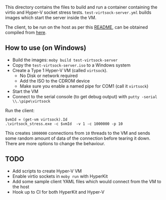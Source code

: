 This directory contains the files to build and run a container containing the
virtio and Hyper-V socket stress tests. `test-virtsock-server.yml` builds images which start the server inside the VM.

The client, to be run on the host as per this [README](https://github.com/rneugeba/virtsock/blob/master/examples/README.md), can be obtained compiled from [here](https://github.com/rneugeba/virtsock).

## How to use (on Windows)

- Build the images: `moby build test-virtsock-server`
- Copy the `test-virtsock-server.iso` to a Windows system
- Create a Type 1 Hyper-V VM (called `virtsock`).
  - No Disk or network required
  - Add the ISO to the CDROM device
  - Make sure you enable a named pipe for COM1 (call it `virtsock`)
- Start the VM
- Connect to the serial console (to get debug output) with `putty -serial \\.\pipe\virtsock`

Run the client:
```
$vmId = (get-vm virtsock).Id
.\virtsock_stress.exe -c $vmId  -v 1 -c 1000000 -p 10
```

This creates `1000000` connections from `10` threads to the VM and
sends some random amount of data of the connection before tearing it
down. There are more options to change the behaviour.


## TODO

- Add scripts to create Hyper-V VM
- Enable virtio sockets in `moby run` with HyperKit
- Add some sample client YAML files which would connect from the VM to the host
- Hook up to CI for both HyperKit and Hyper-V
